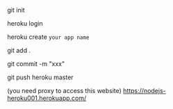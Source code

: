 git init

heroku login

heroku create `your app name`

git add .

git commit -m "xxx"

git push heroku master

(you need proxy to access this website)
https://nodejs-heroku001.herokuapp.com/